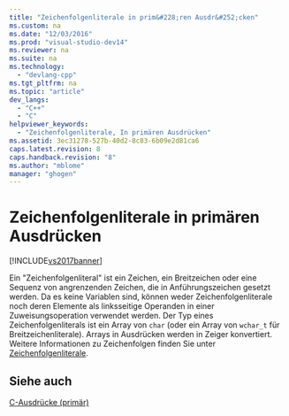 ```yaml
---
title: "Zeichenfolgenliterale in prim&#228;ren Ausdr&#252;cken"
ms.custom: na
ms.date: "12/03/2016"
ms.prod: "visual-studio-dev14"
ms.reviewer: na
ms.suite: na
ms.technology: 
  - "devlang-cpp"
ms.tgt_pltfrm: na
ms.topic: "article"
dev_langs: 
  - "C++"
  - "C"
helpviewer_keywords: 
  - "Zeichenfolgenliterale, In primären Ausdrücken"
ms.assetid: 3ec31278-527b-40d2-8c83-6b09e2d81ca6
caps.latest.revision: 8
caps.handback.revision: "8"
ms.author: "mblome"
manager: "ghogen"
---
```

# Zeichenfolgenliterale in prim&#228;ren Ausdr&#252;cken
[!INCLUDE[vs2017banner](../assembler/inline/includes/vs2017banner.md)]

Ein "Zeichenfolgenliteral" ist ein Zeichen, ein Breitzeichen oder eine Sequenz von angrenzenden Zeichen, die in Anführungszeichen gesetzt werden.  Da es keine Variablen sind, können weder Zeichenfolgenliterale noch deren Elemente als linksseitige Operanden in einer Zuweisungsoperation verwendet werden.  Der Typ eines Zeichenfolgenliterals ist ein Array von `char` \(oder ein Array von `wchar_t` für Breitzeichenliterale\).  Arrays in Ausdrücken werden in Zeiger konvertiert.  Weitere Informationen zu Zeichenfolgen finden Sie unter [Zeichenfolgenliterale](../c-language/c-string-literals.md).  
  
## Siehe auch  
 [C\-Ausdrücke \(primär\)](../c-language/c-primary-expressions.md)